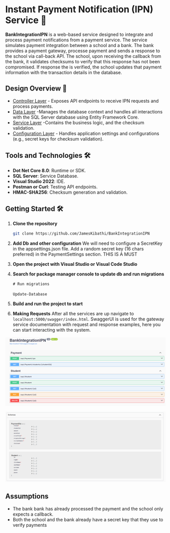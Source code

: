 # Instant Payment Notification (IPN) Service 🚀

**BankIntegrationIPN** is a web-based service designed to integrate and process payment notifications from a payment service. 
The service simulates payment integration between a school and a bank. The bank provides a payment gateway, processe payment
and sends a response to the school via call-back API. The school, upon receiving the callback from the bank, it validates checksums
to verify that this response has not been compromised. If response the is verified, the school updates that payment information
with the transaction details in the database.


## Design Overview 🧩

- [Controller Layer](./BankIntegrationIPN/Controllers) - Exposes API endpoints to receive IPN requests and process payments.
- [Data Layer](./BankIntegrationIPN/Data) -Manages the database context and handles all interactions with the SQL Server database using Entity Framework Core.
- [Service Layer](./BankIntegrationIPN/Services) -Contains the business logic, and the checksum validation.
- [Configuration Layer](./BankIntegrationIPN/Controllers) - Handles application settings and configurations (e.g., secret keys for checksum validation).


## Tools and Technologies 🛠️

- **Dot Net Core 8.0**: Runtime or SDK.
- **SQL Server**: Service Database.
- **Visual Studio 2022**: IDE.
- **Postman or Curl**: Testing API endpoints.
- **HMAC-SHA256**: Checksum generation and validation.

## Getting Started 🛠️

1. **Clone the repository**

   ```bash
   git clone https://github.com/JamesKibathi/BankIntegrationIPN
   ```

2. **Add Db and other configuration**
 We will need to configure a SecretKey in the appsettings.json file. Add a random secret key (16 chars preferred)
 in the PaymentSettings section. THIS IS A MUST

3. **Open the project with Visual Studio or Visual Code Studio**

4. **Search for package manager console to update db and run migrations**
   ```
   # Run migrations

   Update-Database
   ```

5. **Build and run the project to start**

6. **Making Requests**
After all the services are up navigate to `localhost:5000/swagger/index.html`. SwaggerUI is used for the gateway service documentation with request and response examples, here you can start interacting with the system.

![API Documentation](endpoints_swagger.png)


![Schema](schema_swagger.png)
  

## Assumptions
<ul>
    <li> The bank bank has already processed the payment and the school only expects a callback.</li>
    <li> Both the school and the bank already have a secret key that they use to verify payments</li>
</ul>
